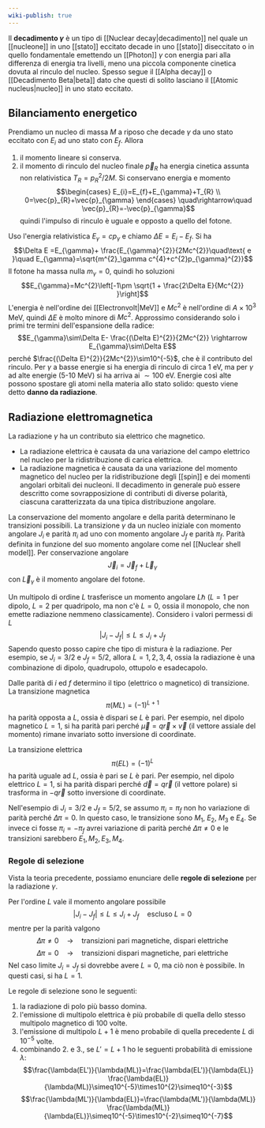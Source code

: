 ```yaml
---
wiki-publish: true
---
```

Il **decadimento $\gamma$** è un tipo di [[Nuclear decay|decadimento]] nel quale un [[nucleone]] in uno [[stato]] eccitato decade in uno [[stato]] diseccitato o in quello fondamentale emettendo un [[Photon]] $\gamma$ con energia pari alla differenza di energia tra livelli, meno una piccola componente cinetica dovuta al rinculo del nucleo. Spesso segue il [[Alpha decay]] o [[Decadimento Beta|beta]] dato che questi di solito lasciano il [[Atomic nucleus|nucleo]] in uno stato eccitato.
## Bilanciamento energetico
Prendiamo un nucleo di massa $M$ a riposo che decade $\gamma$ da uno stato eccitato con $E_{i}$ ad uno stato con $E_{f}$. Allora
1. il momento lineare si conserva.
2. il momento di rinculo del nucleo finale $\vec{p}_{R}$ ha energia cinetica assunta non relativistica $T_{R}=p^{2}_{R}/2M$.
Si conservano energia e momento
$$\begin{cases}
E_{i}=E_{f}+E_{\gamma}+T_{R} \\
0=\vec{p}_{R}+\vec{p}_{\gamma}
\end{cases} \quad\rightarrow\quad \vec{p}_{R}=-\vec{p}_{\gamma}$$
quindi l'impulso di rinculo è uguale e opposto a quello del fotone.

Uso l'energia relativistica $E_{\gamma}=cp_{\gamma}$ e chiamo $\Delta E=E_{i}-E_{f}$. Si ha
$$\Delta E =E_{\gamma}+ \frac{E_{\gamma}^{2}}{2Mc^{2}}\quad\text{ e }\quad E_{\gamma}=\sqrt{m^{2}_\gamma c^{4}+c^{2}p_{\gamma}^{2}}$$
Il fotone ha massa nulla $m_{\gamma}=0$, quindi ho soluzioni
$$E_{\gamma}=Mc^{2}\left[-1\pm \sqrt{1 + \frac{2\Delta E}{Mc^{2}} }\right]$$
L'energia è nell'ordine dei [[Electronvolt|MeV]] e $Mc^{2}$ è nell'ordine di $A\times10^{3}$ MeV, quindi $\Delta E$ è molto minore di $Mc^{2}$. Approssimo considerando solo i primi tre termini dell'espansione della radice:
$$E_{\gamma}\sim\Delta E- \frac{(\Delta E)^{2}}{2Mc^{2}} \rightarrow E_{\gamma}\sim\Delta E$$
perché $\frac{(\Delta E)^{2}}{2Mc^{2}}\sim10^{-5}$, che è il contributo del rinculo. Per $\gamma$ a basse energie si ha energia di rinculo di circa 1 eV, ma per $\gamma$ ad alte energie (5-10 MeV) si ha arriva ai $\sim100$ eV. Energie così alte possono spostare gli atomi nella materia allo stato solido: questo viene detto **danno da radiazione**.
## Radiazione elettromagnetica
La radiazione $\gamma$ ha un contributo sia elettrico che magnetico.
- La radiazione elettrica è causata da una variazione del campo elettrico nel nucleo per la ridistribuzione di carica elettrica.
- La radiazione magnetica è causata da una variazione del momento magnetico del nucleo per la ridistribuzione degli [[spin]] e dei momenti angolari orbitali dei nucleoni.
Il decadimento in generale può essere descritto come sovrapposizione di contributi di diverse polarità, ciascuna caratterizzata da una tipica distribuzione angolare.

La conservazione del momento angolare e della parità determinano le transizioni possibili. La transizione $\gamma$ da un nucleo iniziale con momento angolare $J_{i}$ e parità $\pi_{i}$ ad uno con momento angolare $J_{f}$ e parità $\pi_{f}$. Parità definita in funzione del suo momento angolare come nel [[Nuclear shell model]]. Per conservazione angolare
$$\vec{J}_{i}=\vec{J}_{f}+\vec{L}_{\gamma}$$
con $\vec{L}_{\gamma}$ è il momento angolare del fotone.

Un multipolo di ordine $L$ trasferisce un momento angolare $L\hbar$ ($L=1$ per dipolo, $L=2$ per quadripolo, ma non c'è $L=0$, ossia il monopolo, che non emette radiazione nemmeno classicamente). Considero i valori permessi di $L$
$$|J_{i}-J_{f}|\leq L \leq J_{i}+J_{f}$$
Sapendo questo posso capire che tipo di mistura è la radiazione. Per esempio, se $J_{i}=3/2$ e $J_{f}=5/2$, allora $L=1,2,3,4$, ossia la radiazione è una combinazione di dipolo, quadrupolo, ottupolo e esadecapolo.

Dalle parità di $i$ ed $f$ determino il tipo (elettrico o magnetico) di transizione. La transizione magnetica
$$\pi(ML)=(-1)^{L+1}$$
ha parità opposta a $L$, ossia è dispari se $L$ è pari. Per esempio, nel dipolo magnetico $L=1$, si ha parità pari perché $\vec{\mu}=q\vec{r}\times\vec{v}$ (il vettore assiale del momento) rimane invariato sotto inversione di coordinate.

La transizione elettrica
$$\pi(EL)=(-1)^{L}$$
ha parità uguale ad $L$, ossia è pari se $L$ è pari. Per esempio, nel dipolo elettrico $L=1$, si ha parità dispari perché $\vec{d}=q\vec{r}$ (il vettore polare) si trasforma in $-q\vec{r}$ sotto inversione di coordinate.

Nell'esempio di $J_{i}=3/2$ e $J_{f}=5/2$, se assumo $\pi_{i}=\pi_{f}$ non ho variazione di parità perché $\Delta\pi=0$. In questo caso, le transizione sono $M_{1}$, $E_{2}$, $M_{3}$ e $E_{4}$. Se invece ci fosse $\pi_{i}=-\pi_{f}$ avrei variazione di parità perché $\Delta \pi\neq0$ e le transizioni sarebbero $E_{1},M_{2},E_{3},M_{4}$.
### Regole di selezione
Vista la teoria precedente, possiamo enunciare delle **regole di selezione** per la radiazione $\gamma$.

Per l'ordine $L$ vale il momento angolare possibile
$$|J_{i}-J_{f}|\leq L \leq J_{i}+J_{f}\quad\text{escluso }L=0$$
 mentre per la parità valgono
$$\Delta\pi\neq0\quad \rightarrow \quad\text{transizioni pari magnetiche, dispari elettriche}$$
$$\Delta\pi=0\quad \rightarrow \quad\text{transizioni dispari magnetiche, pari elettriche}$$
 Nel caso limite $J_{i}=J_{f}$ si dovrebbe avere $L=0$, ma ciò non è possibile. In questi casi, si ha $L=1$.

Le regole di selezione sono le seguenti:
1. la radiazione di polo più basso domina.
2. l'emissione di multipolo elettrica è più probabile di quella dello stesso multipolo magnetico di 100 volte.
3. l'emissione di multipolo $L+1$ è meno probabile di quella precedente $L$ di $10^{-5}$ volte.
4. combinando 2. e 3., se $L'=L+1$ ho le seguenti probabilità di emissione $\lambda$:
$$\frac{\lambda(EL')}{\lambda(ML)}=\frac{\lambda(EL')}{\lambda(EL)} \frac{\lambda(EL)}{\lambda(ML)}\simeq10^{-5}\times10^{2}\simeq10^{-3}$$
$$\frac{\lambda(ML')}{\lambda(EL)}=\frac{\lambda(ML')}{\lambda(ML)} \frac{\lambda(ML)}{\lambda(EL)}\simeq10^{-5}\times10^{-2}\simeq10^{-7}$$
